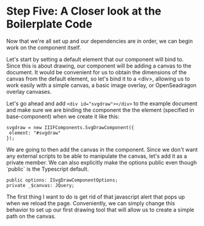 # Step Five: A Closer look at the Boilerplate Code

Now that we're all set up and our dependencies are in order, we can begin work on the component itself.

Let's start by setting a default element that our component will bind to.  Since this is about drawing, our component will be adding a canvas to the document.  It would be convenient for us to obtain the dimensions of the canvas from the default element, so let's bind it to a &lt;div&gt;, allowing us to work easily with a simple canvas, a basic image overlay, or OpenSeadragon overlay canvases.

Let's go ahead and add `<div id="svgdraw"></div>` to the example document and make sure we are binding the component the the element \(specified in base-component\) when we create it like this:

```
svgdraw = new IIIFComponents.SvgDrawComponent({
 element: "#svgdraw"
});
```

We are going to then add the canvas in the component.  Since we don't want any external scripts to be able to manipulate the canvas, let's add it as a private member.  We can also explicitly make the options public even though \`public\` is the Typescript default.

```
public options: ISvgDrawComponentOptions;
private _$canvas: JQuery;
```

The first thing I want to do is get rid of that javascript alert that pops up when we reload the page.  Conveniently, we can simply change this behavior to set up our first drawing tool that will allow us to create a simple path on the canvas.

